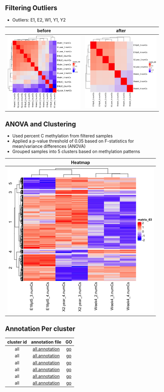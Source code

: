 

## Filtering Outliers 
- Outliers: E1, E2, W1, Y1, Y2

| before | after |
| :-: | :-: |
| ![sample_correlation](merged_anova_pval005_cor.png ) | ![filtered_correlation]( filtered_anova_cor.png ) |

## ANOVA and Clustering
- Used percent C methylation from filtered samples
- Applied a p-value threshold of 0.05 based on F-statistics for mean/variance differences (ANOVA)
- Grouped samples into 5 clusters based on methylation patterns

| Heatmap |
| :-: | 
|  ![filtered_heatmap]( filtered_anova_heatmap.png ) |


## Annotation Per cluster

| cluster id | annotation file | GO |
| :-: | :-: | :-: |
| all | [all.annotation](filtered_anova_anno.tsv) | [go](https://github.com/hmgene/emseq/blob/main/results/2025-04-11/filtered_anova_anno_go/geneOntology.html) |
| all | [all.annotation](filtered_anova_cluster1_anno.tsv) | [go](https://github.com/hmgene/emseq/blob/main/results/2025-04-11/filtered_anova_cluster1_anno_go/geneOntology.html) |
| all | [all.annotation](filtered_anova_cluster2_anno.tsv) | [go](https://github.com/hmgene/emseq/blob/main/results/2025-04-11/filtered_anova_cluster2_anno_go/geneOntology.html) |
| all | [all.annotation](filtered_anova_cluster3_anno.tsv) | [go](https://github.com/hmgene/emseq/blob/main/results/2025-04-11/filtered_anova_cluster3_anno_go/geneOntology.html) |
| all | [all.annotation](filtered_anova_cluster4_anno.tsv) | [go](https://github.com/hmgene/emseq/blob/main/results/2025-04-11/filtered_anova_cluster4_anno_go/geneOntology.html) |
| all | [all.annotation](filtered_anova_cluster5_anno.tsv) | [go](https://github.com/hmgene/emseq/blob/main/results/2025-04-11/filtered_anova_cluster5_anno_go/geneOntology.html) |
